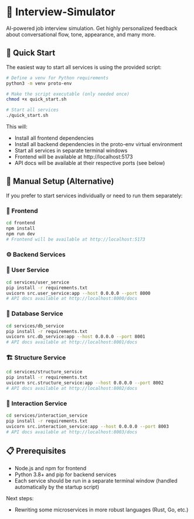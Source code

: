 # 🤖 Interview-Simulator
AI-powered job interview simulation. Get highly personalized feedback about conversational flow, tone, appearance, and many more.

## 🚀 Quick Start
The easiest way to start all services is using the provided script:

```bash
# Define a venv for Python requirements
python3 -m venv proto-env

# Make the script executable (only needed once)
chmod +x quick_start.sh

# Start all services
./quick_start.sh
```

This will:
- Install all frontend dependencies
- Install all backend dependencies in the proto-env virtual environment
- Start all services in separate terminal windows
- Frontend will be available at http://localhost:5173
- API docs will be available at their respective ports (see below)

## 🔧 Manual Setup (Alternative)
If you prefer to start services individually or need to run them separately:

### 🎨 Frontend
```bash
cd frontend
npm install
npm run dev
# Frontend will be available at http://localhost:5173
```

### ⚙️ Backend Services

### 👤 User Service
```bash
cd services/user_service
pip install -r requirements.txt
uvicorn src.user_service:app --host 0.0.0.0 --port 8000
# API docs available at http://localhost:8000/docs
```

### 💾 Database Service
```bash
cd services/db_service
pip install -r requirements.txt
uvicorn src.db_service:app --host 0.0.0.0 --port 8001
# API docs available at http://localhost:8001/docs
```

### 🏗️ Structure Service
```bash
cd services/structure_service
pip install -r requirements.txt
uvicorn src.structure_service:app --host 0.0.0.0 --port 8002
# API docs available at http://localhost:8002/docs
```

### 💬 Interaction Service
```bash
cd services/interaction_service
pip install -r requirements.txt
uvicorn src.interaction_service:app --host 0.0.0.0 --port 8003
# API docs available at http://localhost:8003/docs
```

## 📋 Prerequisites
- Node.js and npm for frontend
- Python 3.8+ and pip for backend services
- Each service should be run in a separate terminal window (handled automatically by the startup script)

Next steps:
- Rewriting some microservices in more robust languages (Rust, Go, etc.)